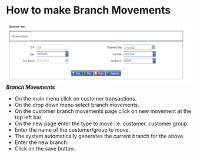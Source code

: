 # How to make Branch Movements
![How to make branch movements on the MFI Expert system](./images/Branch_Movement.png "Branch Movements")
***Branch Movements***

- On the main menu click on customer transactions.
- On the drop down menu select branch movements.
- On the customer branch movements page click on new movement at the top left bar. 
- On the new page enter  the type to move i.e. customer, customer group. 
- Enter the name of the customer/group to move.
- The system automatically generates the current branch for the above.
- Enter the new branch. 
- Click on the save button.
